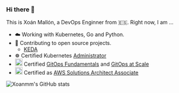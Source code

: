 ### Hi there 👋

This is Xoán Mallón, a DevOps Enginner from 🇪🇸. Right now, I am ...

- ☁️ Working with Kubernetes, Go and Python.
- 🌱 Contributing to open source projects.
  - [KEDA](https://github.com/kedacore/keda/pulls?q=is%3Apr+author%3Axoanmm+is%3Aclosed)
- ☸️ Certified Kubernetes [Administrator](https://www.credly.com/badges/15c7d35f-3a46-4d42-80c3-b9cb4f474c6c) 
- <img src="https://github.com/buildkite/emojis/blob/main/img-buildkite-64/argo.png"  width="20" height="20"> Certified [GitOps Fundamentals](https://drive.google.com/file/d/1yuHzDVpdWnJ9A9K6eGWq8w0geBQXv2XE/view) and [GitOps at Scale](https://drive.google.com/file/d/1FqnMvrF8gaIDD9057x_CnhS9gQ_bJmCg/view?usp=share_link)
- <img src="https://skillicons.dev/icons?i=aws&perline=1" width="20" height="20"> Certified as [AWS Solutions Architect Associate](https://www.credly.com/badges/998c0503-6509-4ab9-b6ba-35304642ff6a)


![Xoanmm's GitHub stats](https://github-readme-stats.vercel.app/api?username=xoanmm&show_icons=true&theme=light)
